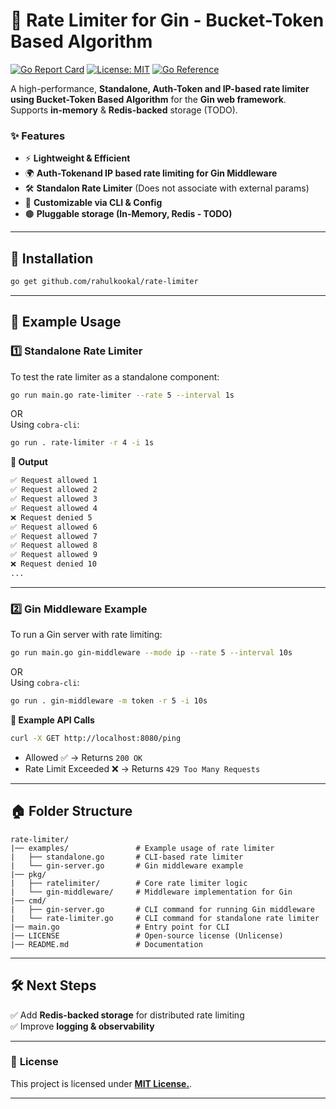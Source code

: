 # 🚀 Rate Limiter for Gin - Bucket-Token Based Algorithm

[![Go Report Card](https://goreportcard.com/badge/github.com/rahulkookal/rate-limiter)](https://goreportcard.com/report/github.com/rahulkookal/rate-limiter)
[![License: MIT](https://img.shields.io/badge/License-MIT-blue.svg)](LICENSE)
[![Go Reference](https://pkg.go.dev/badge/github.com/rahulkookal/rate-limiter.svg)](https://pkg.go.dev/github.com/rahulkookal/rate-limiter)

A high-performance, **Standalone, Auth-Token and IP-based rate limiter using Bucket-Token Based Algorithm** for the **Gin web framework**.  
Supports **in-memory** & **Redis-backed** storage (TODO).  

### ✨ **Features**
- ⚡ **Lightweight & Efficient**
- 🌍 **Auth-Tokenand IP based rate limiting for Gin Middleware**
- 🛠️ **Standalon Rate Limiter** (Does not associate with external params)
- 🔧 **Customizable via CLI & Config**
- 🟤️ **Pluggable storage (In-Memory, Redis - TODO)**

---

## 🚀 **Installation**
```sh
go get github.com/rahulkookal/rate-limiter
```

---

## 📝 **Example Usage**

### 1️⃣ **Standalone Rate Limiter**
To test the rate limiter as a standalone component:
```sh
go run main.go rate-limiter --rate 5 --interval 1s
```
OR  
Using `cobra-cli`:
```sh
go run . rate-limiter -r 4 -i 1s
```
**📌 Output**
```sh
✅ Request allowed 1
✅ Request allowed 2
✅ Request allowed 3
✅ Request allowed 4
❌ Request denied 5
✅ Request allowed 6
✅ Request allowed 7
✅ Request allowed 8
✅ Request allowed 9
❌ Request denied 10
...
```

---

### 2️⃣ **Gin Middleware Example**
To run a Gin server with rate limiting:
```sh
go run main.go gin-middleware --mode ip --rate 5 --interval 10s
```
OR  
Using `cobra-cli`:
```sh
go run . gin-middleware -m token -r 5 -i 10s
```

**📌 Example API Calls**
```sh
curl -X GET http://localhost:8080/ping
```
- Allowed ✅ → Returns `200 OK`
- Rate Limit Exceeded ❌ → Returns `429 Too Many Requests`

---

## 🏠 **Folder Structure**
```
rate-limiter/
|── examples/               # Example usage of rate limiter
|   ├── standalone.go       # CLI-based rate limiter
|   └── gin-server.go       # Gin middleware example
|── pkg/
|   ├── ratelimiter/        # Core rate limiter logic
|   └── gin-middleware/     # Middleware implementation for Gin
|── cmd/
|   ├── gin-server.go       # CLI command for running Gin middleware
|   └── rate-limiter.go     # CLI command for standalone rate limiter
|── main.go                 # Entry point for CLI
|── LICENSE                 # Open-source license (Unlicense)
|── README.md               # Documentation
```

---

## 🛠️ **Next Steps**
✅ Add **Redis-backed storage** for distributed rate limiting  
✅ Improve **logging & observability**  

---

### 📛 **License**
This project is licensed under **[MIT License.](https://github.com/rahulkookal/rate-limiter/blob/master/LICENSE)**.

---

